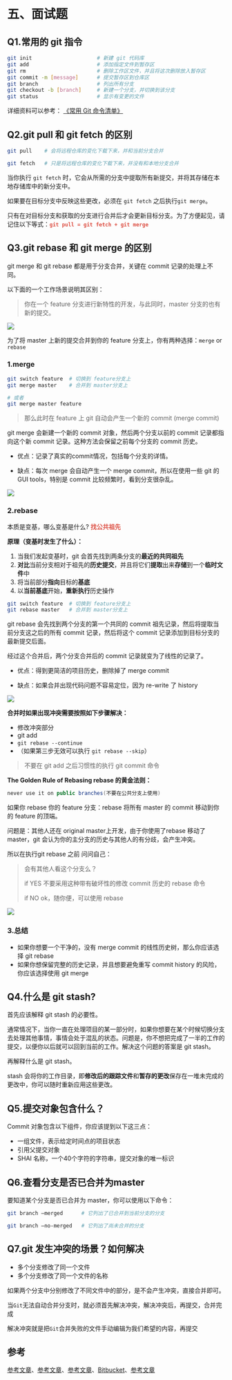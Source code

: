 # 五、面试题

## Q1.常用的 git 指令

```sh
git init                     # 新建 git 代码库
git add                      # 添加指定文件到暂存区
git rm                       # 删除工作区文件，并且将这次删除放入暂存区
git commit -m [message]      # 提交暂存区到仓库区
git branch                   # 列出所有分支
git checkout -b [branch]     # 新建一个分支，并切换到该分支
git status                   # 显示有变更的文件
```

详细资料可以参考： [《常用 Git 命令清单》](http://www.ruanyifeng.com/blog/2015/12/git-cheat-sheet.html)

## Q2.git pull 和 git fetch 的区别

```sh
git pull	# 会将远程仓库的变化下载下来，并和当前分支合并

git fetch	# 只是将远程仓库的变化下载下来，并没有和本地分支合并
```

当你执行 `git fetch` 时，它会从所需的分支中提取所有新提交，并将其存储在本地存储库中的新分支中。

如果要在目标分支中反映这些更改，必须在 `git fetch` 之后执行`git merge`。

只有在对目标分支和获取的分支进行合并后才会更新目标分支。为了方便起见，请记住以下等式：<strong style="color:#DD5145">`git pull = git fetch + git merge`</strong>



## Q3.git rebase 和 git merge 的区别

git merge 和 git rebase 都是用于分支合并，关键在 commit 记录的处理上不同。

以下面的一个工作场景说明其区别：

> 你在一个 feature 分支进行新特性的开发，与此同时，master 分支的也有新的提交。

![](Interview.assets/merge-rebase.png)

为了将 master 上新的提交合并到你的 feature 分支上，你有两种选择：`merge` or `rebase`

### 1.merge

```sh
git switch feature	# 切换到 feature分支上
git merge master	# 合并到 master分支上

# 或者
git merge master feature
```

> 那么此时在 feature 上 git 自动会产生一个新的 commit (merge commit)

git merge 会新建一个新的 commit 对象，然后两个分支以前的 commit 记录都指向这个新 commit 记录。这种方法会保留之前每个分支的 commit 历史。

- 优点：记录了真实的commit情况，包括每个分支的详情。

- 缺点：每次 merge 会自动产生一个 merge commit，所以在使用一些 git 的 GUI tools，特别是 commit 比较频繁时，看到分支很杂乱。

![](Interview.assets/merge.png)





### 2.rebase

本质是变基，哪么变基是什么? <strong style="color:#DD5145">找公共祖先</strong>

**原理（变基时发生了什么）：**

1. 当我们发起变基时，git 会首先找到两条分支的**最近的共同祖先**
2. **对比**当前分支相对于祖先的**历史提交**，并且将它们**提取**出来**存储**到一个**临时文件**中
3. 将当前部分**指向**目标的**基底**
4. 以**当前基底**开始，**重新执行**历史操作

```sh
git switch feature	# 切换到 feature分支上
git rebase master	# 合并到 master分支上
```

git rebase 会先找到两个分支的第一个共同的 commit 祖先记录，然后将提取当前分支这之后的所有 commit 记录，然后将这个 commit 记录添加到目标分支的最新提交后面。

经过这个合并后，两个分支合并后的 commit 记录就变为了线性的记录了。

- 优点：得到更简洁的项目历史，删除掉了 merge commit

- 缺点：如果合并出现代码问题不容易定位，因为 re-write 了 history

![](Interview.assets/rebase.png)

**合并时如果出现冲突需要按照如下步骤解决：**

- 修改冲突部分
- git add
- `git rebase --continue`
- （如果第三步无效可以执行 `git rebase --skip`）

> 不要在 git add 之后习惯性的执行 git commit 命令

**The Golden Rule of Rebasing rebase 的黄金法则：**

```csharp
never use it on public branches(不要在公共分支上使用)
```

如果你 rebase 你的 feature 分支：rebase 将所有 master 的 commit 移动到你的 feature 的顶端。

问题是：其他人还在 original master上开发，由于你使用了rebase 移动了 master，git 会认为你的主分支的历史与其他人的有分歧，会产生冲突。

所以在执行git rebase 之前 问问自己：

> 会有其他人看这个分支么？
>
> if YES 不要采用这种带有破坏性的修改 commit 历史的 rebase 命令
>
> if NO ok，随你便，可以使用 rebase

![](Interview.assets/GoldenRuleInUsingRebase.png)

### 3.总结

- 如果你想要一个干净的，没有 merge commit 的线性历史树，那么你应该选择 git rebase
- 如果你想保留完整的历史记录，并且想要避免重写 commit history 的风险，你应该选择使用 git merge





## Q4.什么是 git stash?

首先应该解释 git stash 的必要性。

通常情况下，当你一直在处理项目的某一部分时，如果你想要在某个时候切换分支去处理其他事情，事情会处于混乱的状态。问题是，你不想把完成了一半的工作的提交，以便你以后就可以回到当前的工作。解决这个问题的答案是 git stash。

再解释什么是 git stash。

stash 会将你的工作目录，即**修改后的跟踪文件**和**暂存的更改**保存在一堆未完成的更改中，你可以随时重新应用这些更改。



## Q5.提交对象包含什么？

Commit 对象包含以下组件，你应该提到以下这三点：

- 一组文件，表示给定时间点的项目状态
- 引用父提交对象
- SHAI 名称，一个40个字符的字符串，提交对象的唯一标识

## Q6.查看分支是否已合并为master

要知道某个分支是否已合并为 master，你可以使用以下命令：

```sh
git branch –merged		# 它列出了已合并到当前分支的分支

git branch –no-merged	# 它列出了尚未合并的分支
```





## Q7.git 发生冲突的场景？如何解决

- 多个分支修改了同一个文件
- 多个分支修改了同一个文件的名称

如果两个分支中分别修改了不同文件中的部分，是不会产生冲突，直接合并即可。

当`Git`无法自动合并分支时，就必须首先解决冲突，解决冲突后，再提交，合并完成

解决冲突就是把`Git`合并失败的文件手动编辑为我们希望的内容，再提交





## 参考

[参考文章](https://segmentfault.com/a/1190000019315509)、[参考文章](https://vue3js.cn/interview/git/conflict.html#%E4%B8%80%E3%80%81%E6%98%AF%E4%BB%80%E4%B9%88)、[参考文章](https://www.liaoxuefeng.com/wiki/896043488029600)、[Bitbucket](https://www.atlassian.com/git/tutorials)、[参考文章](https://www.jianshu.com/p/f23f72251abc)

